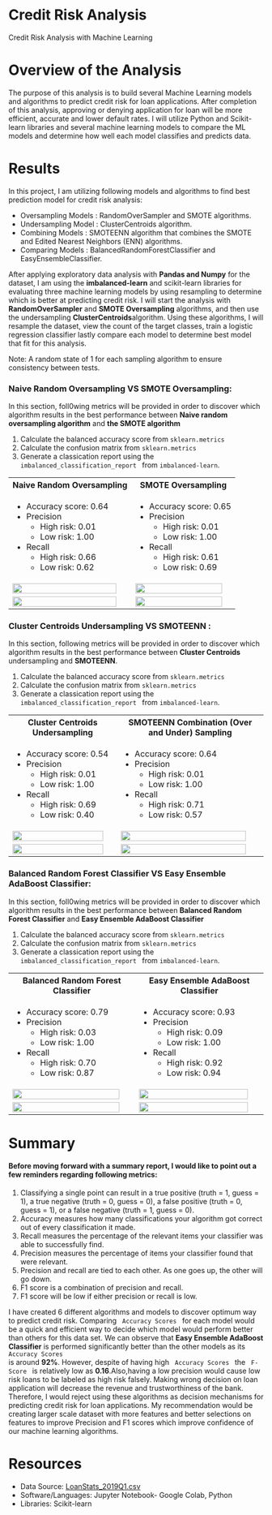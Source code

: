 # Credit Risk Analysis

Credit Risk Analysis with Machine Learning 

# Overview of the Analysis

The purpose of this analysis is to build several Machine Learning models and algorithms to predict credit risk for loan applications. After completion of this analysis, approving or denying application for loan will be more efficient, accurate and lower default rates. I will utilize Python and Scikit-learn libraries and several machine learning models to compare the ML models and determine how well each model classifies and predicts data.

# Results
In this project, I am utilizing following models and algorithms to find best prediction model for credit risk analysis:
* Oversampling Models    :  RandomOverSampler and SMOTE algorithms.
* Undersampling Model    :  ClusterCentroids algorithm.
* Combining Models       : SMOTEENN algorithm that combines the SMOTE and Edited Nearest Neighbors (ENN) algorithms. 
* Comparing Models      : BalancedRandomForestClassifier and EasyEnsembleClassifier.

After applying exploratory data analysis with <strong>Pandas and Numpy</strong> for the dataset, I am using the <strong>imbalanced-learn</strong> and </trong>scikit-learn </strong>libraries for evaluating three machine learning models by using resampling to determine which is better at predicting credit risk. 
I will start the analysis with <strong> RandomOverSampler</strong> and <strong>SMOTE Oversampling</strong> algorithms, and then use the undersampling <strong>ClusterCentroids</strong>algorithm. Using these algorithms, I will resample the dataset, view the count of the target classes, train a logistic regression classifier lastly compare each model to determine best model that fit for this analysis. 

Note: A random state of 1 for each sampling algorithm to ensure consistency between tests. 


### Naive Random Oversampling VS SMOTE Oversampling:

In this section, foll0wing metrics will be provided in order to discover which algorithm results in the best performance between <strong>Naive random oversampling algorithm</strong> and <strong>the SMOTE algorithm</strong>

1. Calculate the balanced accuracy score from <code>sklearn.metrics</code>
2. Calculate the confusion matrix from <code>sklearn.metrics</code>
3. Generate a classication report using the  <code>imbalanced_classification_report </code> from <code>imbalanced-learn</code>.

<table>
  <tr>
    <th>Naive Random Oversampling </th>
    <th>SMOTE Oversampling</th>
  </tr>
  <tr>
    <td> <ul>
        <li>Accuracy score: 0.64</li>
        <li>Precision
             <ul><li> High risk: 0.01</li>
               <li>Low risk: 1.00</li></ul></li>
        <li>Recall
             <ul><li> High risk: 0.66</li>
               <li>Low risk: 0.62</li></ul></li>
             </ul>
    </td>
    <td> <ul>
        <li>Accuracy score: 0.65</li>
        <li>Precision
             <ul><li> High risk: 0.01</li>
               <li>Low risk: 1.00</li></ul></li>
        <li>Recall
             <ul><li> High risk: 0.61</li>
               <li>Low risk: 0.69</li></ul></li>
             </ul>
    </td>
   
  </tr>
  
  <tr>
    <td><img width="95%"src="https://user-images.githubusercontent.com/98676400/170883607-7eb4241b-6fdb-46cd-8630-98defc1c7418.png"</img>
    </td>
    <td><img width="95%"src="https://user-images.githubusercontent.com/98676400/170883629-4099a1a5-3fca-42ce-bbc8-ac54e656f13a.png"</img>
    </td>
  </tr>
  
  <tr>
    <td><img width="95%"src="https://user-images.githubusercontent.com/98676400/170883658-562cf2ee-6484-4064-ad9b-04d2ab3f3fca.png"</img>
    </td>
     <td><img width="95%"src="https://user-images.githubusercontent.com/98676400/170883792-edb525fb-7151-46f1-a86f-ef5ba51b9cbc.png"</img>
    </td>

   

  </tr>
</table>

### Cluster Centroids Undersampling VS SMOTEENN :
In this section, following metrics will be  provided in order to discover which algorithm results in the best performance between <strong>Cluster Centroids</strong> undersampling and <strong> SMOTEENN</strong>.
1. Calculate the balanced accuracy score from <code>sklearn.metrics</code>
2. Calculate the confusion matrix from <code>sklearn.metrics</code>
3. Generate a classication report using the  <code>imbalanced_classification_report </code> from <code>imbalanced-learn</code>.

<table>
  <tr>
    <th>Cluster Centroids Undersampling </th>
    <th>SMOTEENN Combination (Over and Under) Sampling </th>
  </tr>
  <tr>
    <td> <ul>
        <li>Accuracy score: 0.54</li>
        <li>Precision
             <ul><li> High risk: 0.01</li>
               <li>Low risk: 1.00</li></ul></li>
        <li>Recall
             <ul><li> High risk: 0.69</li>
               <li>Low risk: 0.40</li></ul></li>
             </ul>
    </td>
    <td> <ul>
        <li>Accuracy score: 0.64</li>
        <li>Precision
             <ul><li> High risk: 0.01</li>
               <li>Low risk: 1.00</li></ul></li>
        <li>Recall
             <ul><li> High risk: 0.71</li>
               <li>Low risk: 0.57</li></ul></li>
             </ul>
    </td>
   
  </tr>
  <tr>
    <td><img width="95%"src="https://user-images.githubusercontent.com/98676400/170883247-8f46ae17-ab31-4b26-b558-88fcf6471e3f.png"</img>
</td>
    <td><img width="95%"src="https://user-images.githubusercontent.com/98676400/170883266-0f1a493e-3cc5-4a12-8750-192ecc7c6244.png"</img></td>

  </tr>
   <tr>
    <td><img width="95%"src="https://user-images.githubusercontent.com/98676400/170883388-96002873-c986-431c-8691-1668731c36af.png"</img>
    </td>
    <td><img width="95%"src="https://user-images.githubusercontent.com/98676400/170883406-9bf189e5-c707-4f4e-9579-d0f94192ea31.png"</img></td>
 
  </tr>
</table>

### Balanced Random Forest Classifier VS Easy Ensemble AdaBoost Classifier:

In this section, foll0wing metrics will be  provided in order to discover which algorithm results in the best performance between <strong>Balanced Random Forest Classifier</strong> and <strong>Easy Ensemble AdaBoost Classifier</strong>

1. Calculate the balanced accuracy score from <code>sklearn.metrics</code>
2. Calculate the confusion matrix from <code>sklearn.metrics</code>
3. Generate a classication report using the  <code>imbalanced_classification_report </code> from <code>imbalanced-learn</code>.

<table>
  <tr>
    <th>Balanced Random Forest Classifier </th>
    <th>Easy Ensemble AdaBoost Classifier </th>
  </tr>
  <tr>
    <td> <ul>
        <li>Accuracy score: 0.79</li>
        <li>Precision
             <ul><li> High risk: 0.03</li>
               <li>Low risk: 1.00</li></ul></li>
        <li>Recall
             <ul><li> High risk: 0.70</li>
               <li>Low risk: 0.87</li></ul></li>
             </ul>
    </td>
    <td> <ul>
        <li>Accuracy score: 0.93</li>
        <li>Precision
             <ul><li> High risk: 0.09</li>
               <li>Low risk: 1.00</li></ul></li>
        <li>Recall
             <ul><li> High risk: 0.92</li>
               <li>Low risk: 0.94</li></ul></li>
             </ul>
    </td>
   
  </tr>
  <tr>
    <td><img width="95%"src="https://user-images.githubusercontent.com/98676400/170884277-ac585c51-d01d-48fe-bd29-0d11c66d2cf8.png"</img>
    </td>
    <td><img width="95%"src="https://user-images.githubusercontent.com/98676400/170884296-68f6ccf9-6e28-44d9-badb-72dc1ffa0676.png"</img>
    </td>
  </tr>
  <tr>
    <td><img width="95%"src="https://user-images.githubusercontent.com/98676400/170884323-12350b60-c3a2-4cdc-b728-b3de5f593720.png"</img>
    </td>
    <td><img width="95%"src="https://user-images.githubusercontent.com/98676400/170884336-52aaa365-51b1-438e-8d7e-625b0d5a9f6a.png"</img></td>

  </tr>
</table>




# Summary 
#### Before moving forward with a summary report, I would like to point out a few reminders regarding following metrics:
1) Classifying a single point can result in a true positive (truth = 1, guess = 1), a true negative (truth = 0, guess = 0), a false positive (truth = 0, guess = 1), or a false negative (truth = 1, guess = 0).
2) Accuracy measures how many classifications your algorithm got correct out of every classification it made.
3) Recall measures the percentage of the relevant items your classifier was able to successfully find.
4) Precision measures the percentage of items your classifier found that were relevant.
5) Precision and recall are tied to each other. As one goes up, the other will go down.
6) F1 score is a combination of precision and recall.
7) F1 score will be low if either precision or recall is low.

I have created 6 different algorithms and models to discover optimum way to predict credit risk. Comparing <code> Accuracy Scores </code> for each model would be a quick and efficient way to decide which model would perform better than others for this data set. We can observe that <strong>Easy Ensemble AdaBoost Classifier</strong> is performed significantly better than the other models as its <code> Accuracy Scores </code> is around <strong>92%</strong>. However, despite of having high <code> Accuracy Scores </code> the <code> F-Score </code> is relatively low as <strong>0.16</strong>.Also,having a low precision would cause low risk loans to be labeled as high risk falsely. Making wrong decision on loan application will decrease the revenue and trustworthiness of the bank.
Therefore, I would reject using these algorithms as decision mechanisms for predicting credit risk for loan applications. My recommendation would be creating larger scale dataset with more features and better selections on features to improve Precision and F1 scores which improve confidence of our machine learning algorithms.




# Resources 

* Data Source: [ LoanStats_2019Q1.csv ](https://github.com/aktugchelekche/Credit_Risk_Analysis/blob/main/Resources/LoanStats_2019Q1.csv)
* Software/Languages: Jupyter Notebook- Google Colab, Python
* Libraries: Scikit-learn





